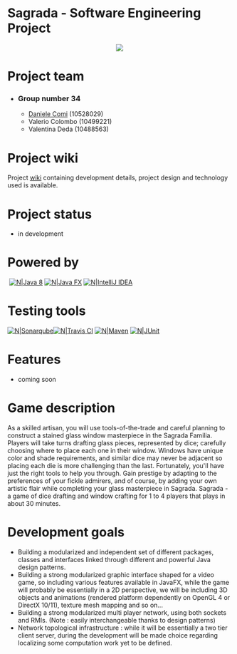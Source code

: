 # Sagrada - Software Engineering Project

<p align="center">
  <img src="https://images-na.ssl-images-amazon.com/images/I/91WIiaMI96L._SY550_.jpg">
</p>

# Project team
 - ### Group number 34
    - [Daniele Comi](https://www.linkedin.com/in/daniele-comi-05886981) (10528029)
    - Valerio Colombo (10499221)
    - Valentina Deda (10488563)


# Project wiki
Project [wiki](https://github.com/Daniele-Comi/ingsw-project/wiki) containing development details, project design and technology used is available.

# Project status
 - in development



# Powered by 
  [![N|Java 8](http://www.winpenpack.com/en/e107_files/downloadthumbs/java_logo.png)](http://www.oracle.com/technetwork/java/index.html) [![N|Java FX](https://mk0echouaawhk9ls0i7l.kinstacdn.com/wp-content/themes/inceptio/images/icon-boxes/128x128/javafx.png)](http://www.oracle.com/technetwork/java/javase/overview/javafx-overview-2158620.html) [![N|IntelliJ IDEA](https://wakatime.com/static/img/editor-icons/intellij-idea-128.png)](https://www.jetbrains.com/idea/)
# Testing tools 
[![N|Sonarqube](http://oomusou.io/images/feature/sonar.png)](https://www.sonarqube.org)[![N|Travis CI](https://cdn.iconscout.com/public/images/icon/free/png-128/travis-ci-company-brand-logo-3ea4b6108b6d19db-128x128.png)](https://travis-ci.com) [![N|Maven](https://www.myget.org/Content/images/packageDefaultIcon_maven.png)](http://maven.apache.org/download.cgi) [![N|JUnit](https://res.cloudinary.com/codetrace/raw/upload/v1518632546/java:junit:junit.png)](https://junit.org/junit5/)

# Features
 - coming soon

# Game description 
As a skilled artisan, you will use tools-of-the-trade and careful planning to construct a stained glass window masterpiece in the Sagrada Familia. Players will take turns drafting glass pieces, represented by dice; carefully choosing where to place each one in their window. Windows have unique color and shade requirements, and similar dice may never be adjacent so placing each die is more challenging than the last. Fortunately, you'll have just the right tools to help you through. Gain prestige by adapting to the preferences of your fickle admirers, and of course, by adding your own artistic flair while completing your glass masterpiece in Sagrada. Sagrada - a game of dice drafting and window crafting for 1 to 4 players that plays in about 30 minutes.

# Development goals 
 - Building a modularized and independent set of different packages, classes and interfaces linked through different and powerful Java design patterns.
 - Building a strong modularized graphic interface shaped for a video game, so including various features available in JavaFX, while the game will probably be essentially in a 2D perspective, we will be including 3D objects and animations (rendered platform dependently on OpenGL 4 or DirectX 10/11), texture mesh mapping and so on...
 - Building a strong modularized multi player network, using both sockets and RMIs. (Note : easily interchangeable thanks to design patterns)
 - Network topological infrastructure : while it will be essentially a two tier client server, during the development will be made choice regarding localizing some computation work yet to be defined.
